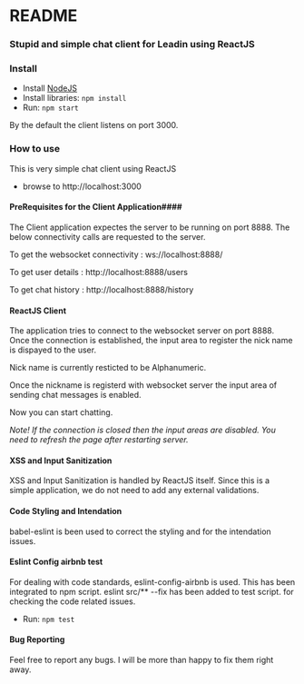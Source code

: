 # README #


### Stupid and simple chat client for Leadin using ReactJS ###

### Install ###

* Install [NodeJS](https://nodejs.org)
* Install libraries: `npm install`
* Run: `npm start`

By the default the client listens on port 3000.

### How to use ###

This is very simple chat client using ReactJS

* browse to http://localhost:3000

#### PreRequisites for the  Client Application####

The Client application expectes the server to be running on port 8888.
The below connectivity calls are requested to the server.

To get the websocket connectivity : ws://localhost:8888/

To get user details : http://localhost:8888/users

To get chat history : http://localhost:8888/history

#### ReactJS Client ####

The application tries to connect to the websocket server on port 8888.
Once the connection is established, the input area to register the nick name is dispayed to the user.

Nick name is currently resticted to be Alphanumeric.

Once the nickname is registerd with websocket server the input area of sending chat messages is enabled.

Now you can start chatting.

*Note! If the connection is closed then the input areas are disabled. You need to refresh the page after restarting server.*

#### XSS and Input Sanitization ####

XSS and Input Sanitization is handled by ReactJS itself. Since this is a simple application, we do not need to add any external validations.

#### Code Styling and Intendation ####

babel-eslint is been used to correct the styling and for the intendation issues.

#### Eslint Config airbnb test ####

For dealing with code standards, eslint-config-airbnb is used. This has been integrated to npm script.
eslint src/** --fix has been added to test script.
for checking the code related issues.

* Run: `npm test`

#### Bug Reporting ####

Feel free to report any bugs. I will be more than happy to fix them right away.
